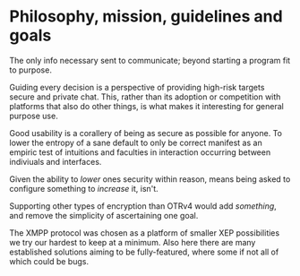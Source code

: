 # Philosophy, mission, guidelines and goals

The only info necessary sent to communicate;
beyond starting a program fit to purpose.

Guiding every decision is a perspective of providing high-risk targets
secure and private chat. This, rather than its adoption or competition
with platforms that also do other things, is what makes it interesting
for general purpose use.

Good usability is a corallery of being as secure as possible for anyone.
To lower the entropy of a sane default to only be correct manifest as an
empiric test of intuitions and faculties in interaction occurring between
indiviuals and interfaces.

Given the ability to _lower_ ones security within reason, means being
asked to configure something to _increase_ it, isn't.

Supporting other types of encryption than OTRv4 would add _something_,
and remove the simplicity of ascertaining one goal.

The XMPP protocol was chosen as a platform of smaller XEP possibilities
we try our hardest to keep at a minimum. Also here there are many
established solutions aiming to be fully-featured, where some if not
all of which could be bugs.
